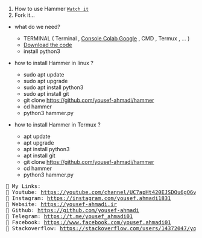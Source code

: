 1. How to use Hammer [`Watch it`](http://www.youtube.com/watch?v=HVbRUhX2EPo) 
2. Fork it...

- what do we need?
  - TERMINAL ( Terminal , <a href="https://console.cloud.google.com">Console Colab Google</a> , CMD , Termux , ... )
  - <a href="https://github.com/yousef-ahmadi/hammer">Download the code</a>
  - install python3


- how to install Hammer in linux ?
  - sudo apt update
  - sudo apt upgrade
  - sudo apt install python3
  - sudo apt install git
  - git clone https://github.com/yousef-ahmadi/hammer
  - cd hammer
  - python3 hammer.py

- how to install Hammer in Termux ?
  - apt update
  - apt upgrade
  - apt install python3
  - apt install git
  - git clone https://github.com/yousef-ahmadi/hammer
  - cd hammer
  - python3 hammer.py


<pre>
📌 My Links:
🔹 Youtube: <a href="https://www.youtube.com/channel/UC7apHt420EJSDQu6gO6vvEw">https://youtube.com/channel/UC7apHt420EJSDQu6gO6vvEw</a>
🔹 Instagram: <a href="https://instagram.com/yousef.ahmadi1831">https://instagram.com/yousef.ahmadi1831</a>
🔹 Website: <a href="https://yousef-ahmadi.ir">https://yousef-ahmadi.ir</a>
🔹 Github: <a href="https://github.com/yousef-ahmadi">https://github.com/yousef-ahmadi</a>
🔸 Telegram: <a href="https://t.me/yousef_ahmadi01">https://t.me/yousef_ahmadi01</a>
🔸 Facebook: <a href="https://www.facebook.com/yousef.ahmadi01">https://www.facebook.com/yousef.ahmadi01</a>
🔸 Stackoverflow: <a href="https://stackoverflow.com/users/14372047/yousef-ahmadi">https://stackoverflow.com/users/14372047/yousef-ahmadi</a>
</pre>
